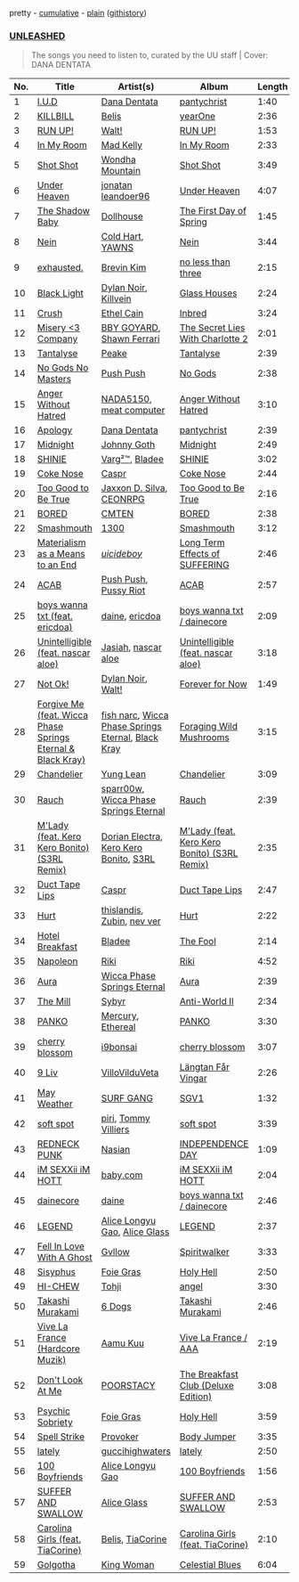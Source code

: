 pretty - [cumulative](/playlists/cumulative/UNLEASHED.md) - [plain](/playlists/plain/2Ai8BlC1EeJjNsbmrdxhlU) ([githistory](https://github.githistory.xyz/tg-z/spotify-playlist-archive/blob/main/playlists/plain/2Ai8BlC1EeJjNsbmrdxhlU))

### [UNLEASHED](https://open.spotify.com/playlist/2Ai8BlC1EeJjNsbmrdxhlU)

> The songs you need to listen to, curated by the UU staff | Cover: DANA DENTATA

| No. | Title | Artist(s) | Album | Length |
|---|---|---|---|---|
| 1 | [I.U.D](https://open.spotify.com/track/42zXbDCkyHmFCuWspDLvKi) | [Dana Dentata](https://open.spotify.com/artist/1QiXZr91PL7BG5jT7j14uB) | [pantychrist](https://open.spotify.com/album/0Gji77UOi0Y8AD2x4aeCbi) | 1:40 |
| 2 | [KILLBILL](https://open.spotify.com/track/40VnwwbCAVfn8lZJQsyAR5) | [Belis](https://open.spotify.com/artist/6j6e89Rb6ghGgLduAOpxkD) | [yearOne](https://open.spotify.com/album/3ugl2jPGj4el2Mohb9OuUL) | 2:36 |
| 3 | [RUN UP!](https://open.spotify.com/track/5dQB4SNGA13vVYsfGtvTmR) | [Walt!](https://open.spotify.com/artist/0Kz9QTJJdMJRkqEToaPSbA) | [RUN UP!](https://open.spotify.com/album/3RRMLLhljnm2gSgTAwKp9x) | 1:53 |
| 4 | [In My Room](https://open.spotify.com/track/0b5sHogfwEpTfgK6eVNRPQ) | [Mad Kelly](https://open.spotify.com/artist/6ztTQK1luCxwidQqZuFhJj) | [In My Room](https://open.spotify.com/album/1qDDuf6HyEubHRaPQqsPuP) | 2:33 |
| 5 | [Shot Shot](https://open.spotify.com/track/0159g8qqjNYGe2S6emva6j) | [Wondha Mountain](https://open.spotify.com/artist/7MVO9IthVNDLnuQz5SBn75) | [Shot Shot](https://open.spotify.com/album/45R9pYfKApQIHCWAPuBDO1) | 3:49 |
| 6 | [Under Heaven](https://open.spotify.com/track/6BjY7Hyus3KS77QKCV4ioQ) | [jonatan leandoer96](https://open.spotify.com/artist/5tPS5f7Gu3SaJQusdkehtE) | [Under Heaven](https://open.spotify.com/album/6P8wXk9USJ43LBczY0Sjo1) | 4:07 |
| 7 | [The Shadow Baby](https://open.spotify.com/track/76EigyQfFaohDPZwArHI2f) | [Dollhouse](https://open.spotify.com/artist/5GrG4cI4L5mGTPSX1P8hL2) | [The First Day of Spring](https://open.spotify.com/album/2zaOTGkiMFL83OJrm38CI0) | 1:45 |
| 8 | [Nein](https://open.spotify.com/track/6Nh9Nug8vYYoqyQRcSVPHG) | [Cold Hart](https://open.spotify.com/artist/1fsCfvdiomqjKJFR6xI8e4), [YAWNS](https://open.spotify.com/artist/7v2lRIAhCsWVstXkyATQHD) | [Nein](https://open.spotify.com/album/0K6YYfkzze26se5MTJ3MyX) | 3:44 |
| 9 | [exhausted.](https://open.spotify.com/track/5xUFYeIRU2WBRnoIoP2Y11) | [Brevin Kim](https://open.spotify.com/artist/7lU8Gtn7moZmPqqu4oPkEh) | [no less than three](https://open.spotify.com/album/6IVlAGPFIsxvAG4gSYpJlx) | 2:15 |
| 10 | [Black Light](https://open.spotify.com/track/14PwqYvr1BqmXMgHUuJTT2) | [Dylan Noir](https://open.spotify.com/artist/0ywDo0XSL2GPYHVetkPMsy), [Killvein](https://open.spotify.com/artist/06cney6NeBMfbrB6l4qAwJ) | [Glass Houses](https://open.spotify.com/album/4rYkaCrA4lECzcf0jO0eRK) | 2:24 |
| 11 | [Crush](https://open.spotify.com/track/2O1bAhJCHW0E3uuoWzRrGi) | [Ethel Cain](https://open.spotify.com/artist/0avMDS4HyoCEP6RqZJWpY2) | [Inbred](https://open.spotify.com/album/1Q4UcRCYPn6u0pNHioOYjs) | 3:24 |
| 12 | [Misery <3 Company](https://open.spotify.com/track/6oeQyMkl1DdD53H0KNmKWa) | [BBY GOYARD](https://open.spotify.com/artist/3V5tndgREjXGlJZEvYl3Xs), [Shawn Ferrari](https://open.spotify.com/artist/4osHRrMxbQUSXW8W7BGQf0) | [The Secret Lies With Charlotte 2](https://open.spotify.com/album/0ySja2honJtHTZxfajpWu3) | 2:01 |
| 13 | [Tantalyse](https://open.spotify.com/track/7r5GQXOBUzL0od5dO8KhL4) | [Peake](https://open.spotify.com/artist/0soB1KCkKWNzoj6UQCsacI) | [Tantalyse](https://open.spotify.com/album/52eN7xTEo4j0WEcyodOumh) | 2:39 |
| 14 | [No Gods No Masters](https://open.spotify.com/track/4t0AfbR2I44C7b1hjy7yXW) | [Push Push](https://open.spotify.com/artist/2U6tKVDkCk3vHLXQcg3ooI) | [No Gods](https://open.spotify.com/album/00xaGUsaHu2MGEwwMYFOoH) | 2:38 |
| 15 | [Anger Without Hatred](https://open.spotify.com/track/0BESQPaMQfuUHkeVXTQDnG) | [NADA5150](https://open.spotify.com/artist/1ctDljMUTP9iZliFD2TyMK), [meat computer](https://open.spotify.com/artist/6Ja5vovC8uyXab94Rzj8cC) | [Anger Without Hatred](https://open.spotify.com/album/29krHxRyzRSZtMu8wE5lrW) | 3:10 |
| 16 | [Apology](https://open.spotify.com/track/0X27iVkN6LkAqpX0J6zqoh) | [Dana Dentata](https://open.spotify.com/artist/1QiXZr91PL7BG5jT7j14uB) | [pantychrist](https://open.spotify.com/album/0Gji77UOi0Y8AD2x4aeCbi) | 2:39 |
| 17 | [Midnight](https://open.spotify.com/track/5xwvMTiZAUk65rMm6VwMAC) | [Johnny Goth](https://open.spotify.com/artist/1ejkQAcOu9cl7kEbZ3Nb8b) | [Midnight](https://open.spotify.com/album/1jEjYDqLdFLND4pdzEQ65q) | 2:49 |
| 18 | [SHINIE](https://open.spotify.com/track/5yFN02Cfksk2iADPofGNIy) | [Varg²™](https://open.spotify.com/artist/4g2EfgpanE2Z9LG1nQ9zNy), [Bladee](https://open.spotify.com/artist/2xvtxDNInKDV4AvGmjw6d1) | [SHINIE](https://open.spotify.com/album/7HZ2m8cTl4Ozs3bR6msXPR) | 3:02 |
| 19 | [Coke Nose](https://open.spotify.com/track/6Y9ZB2eeYmbEYm7XifqTcg) | [Caspr](https://open.spotify.com/artist/6yZgSbQMnAFpQRgv7EMRzZ) | [Coke Nose](https://open.spotify.com/album/5oWj59uOrqYDxfChyrlRM6) | 2:44 |
| 20 | [Too Good to Be True](https://open.spotify.com/track/3lfYzBWtJPEDRQRqfiPsuT) | [Jaxxon D. Silva](https://open.spotify.com/artist/2xyB69da0CCHYgs9WUgFr1), [CEONRPG](https://open.spotify.com/artist/1AzRNHVkRZxVW4KqCYzpsU) | [Too Good to Be True](https://open.spotify.com/album/5JlHqD5srkpZXhLvvLzhSy) | 2:16 |
| 21 | [BORED](https://open.spotify.com/track/6mgIs02h3j7dWaBhqNWEtl) | [CMTEN](https://open.spotify.com/artist/3ReVTyprRfKmKquryr9UeA) | [BORED](https://open.spotify.com/album/69nksfTC6MkuZo23KnquWt) | 2:38 |
| 22 | [Smashmouth](https://open.spotify.com/track/4cHSvShogdjsAdT50ysxds) | [1300](https://open.spotify.com/artist/34dKvFZNwGaM0NMDtZaJ0P) | [Smashmouth](https://open.spotify.com/album/5r27LuZamggikuwdMeKpuQ) | 3:12 |
| 23 | [Materialism as a Means to an End](https://open.spotify.com/track/5xrH7dVah85mTEr4jgT1mu) | [$uicideboy$](https://open.spotify.com/artist/1VPmR4DJC1PlOtd0IADAO0) | [Long Term Effects of SUFFERING](https://open.spotify.com/album/3dgsCZMswt6TWbsKcMgoO2) | 2:46 |
| 24 | [ACAB](https://open.spotify.com/track/3VkVovQ0qkA9bgBPs7W1fM) | [Push Push](https://open.spotify.com/artist/2U6tKVDkCk3vHLXQcg3ooI), [Pussy Riot](https://open.spotify.com/artist/2hThsqaVEAWhWPBXnaOfB9) | [ACAB](https://open.spotify.com/album/7fBvCvwUN9cFvrCQsjsYzK) | 2:57 |
| 25 | [boys wanna txt (feat. ericdoa)](https://open.spotify.com/track/1rBmdfaSnEQF92MWsZNUP5) | [daine](https://open.spotify.com/artist/4lyCoxLN0aW7nJy5rec0tG), [ericdoa](https://open.spotify.com/artist/4hR6Bm9YYtktXzjmKhb1Cn) | [boys wanna txt / dainecore](https://open.spotify.com/album/0SUFUWm7zfVIG3mQpPuO4D) | 2:09 |
| 26 | [Unintelligible (feat. nascar aloe)](https://open.spotify.com/track/2EoLNZxZe2JgeD5uf2Hjni) | [Jasiah](https://open.spotify.com/artist/7502fDxg339jvGV08Jd4R0), [nascar aloe](https://open.spotify.com/artist/03LEDukdM723NRLz4UXeNv) | [Unintelligible (feat. nascar aloe)](https://open.spotify.com/album/5i9M2Vg45g3db9DjhTc61Y) | 3:18 |
| 27 | [Not Ok!](https://open.spotify.com/track/77TeyyFFhwbLUNqzkTDyAw) | [Dylan Noir](https://open.spotify.com/artist/0ywDo0XSL2GPYHVetkPMsy), [Walt!](https://open.spotify.com/artist/3Xru71WNJapmFBsE8Op5Ux) | [Forever for Now](https://open.spotify.com/album/3Hpe73rupqZqTXj35Z8C2R) | 1:49 |
| 28 | [Forgive Me (feat. Wicca Phase Springs Eternal & Black Kray)](https://open.spotify.com/track/1rfBvTp2vd1V903NL5Aybm) | [fish narc](https://open.spotify.com/artist/1IxZyCzEKTCm8z7gSgyfTU), [Wicca Phase Springs Eternal](https://open.spotify.com/artist/70AkqfU43ou9hFxJZTDt7A), [Black Kray](https://open.spotify.com/artist/7EmyqxxYZltYLKFk9sAHzM) | [Foraging Wild Mushrooms](https://open.spotify.com/album/7nPS7mPt8zjYbVBTsDpG94) | 3:15 |
| 29 | [Chandelier](https://open.spotify.com/track/5H8jHmABa01Y7RSL8tejgh) | [Yung Lean](https://open.spotify.com/artist/67lytN32YpUxiSeWlKfHJ3) | [Chandelier](https://open.spotify.com/album/5KFOZx4trm0m4BPQ2HzrZ1) | 3:09 |
| 30 | [Rauch](https://open.spotify.com/track/52AoRTmnsrwbGZQc7zD6MM) | [sparr00w](https://open.spotify.com/artist/4h9EUBK0jJRaDBBGQbyqJS), [Wicca Phase Springs Eternal](https://open.spotify.com/artist/70AkqfU43ou9hFxJZTDt7A) | [Rauch](https://open.spotify.com/album/6xHEAyfEJ500Nh6LKh0atq) | 2:39 |
| 31 | [M'Lady (feat. Kero Kero Bonito) (S3RL Remix)](https://open.spotify.com/track/327Y6xTmonBO9FY01ZKuti) | [Dorian Electra](https://open.spotify.com/artist/202HZzqKvPsMHcbwnDZx7u), [Kero Kero Bonito](https://open.spotify.com/artist/6OqhFYFJDnBBHas02HopPT), [S3RL](https://open.spotify.com/artist/11aa081aKYUzmeFm0yHdT2) | [M'Lady (feat. Kero Kero Bonito) (S3RL Remix)](https://open.spotify.com/album/21uV6Pz6uv2LTdDRt81WB2) | 2:35 |
| 32 | [Duct Tape Lips](https://open.spotify.com/track/1CSohYbqNK5ocN3ibvDlkf) | [Caspr](https://open.spotify.com/artist/6yZgSbQMnAFpQRgv7EMRzZ) | [Duct Tape Lips](https://open.spotify.com/album/0Jo9yhXyNn8cSylX2xTPdf) | 2:47 |
| 33 | [Hurt](https://open.spotify.com/track/0Poeqxzl7fZTGbJ9oGqQUw) | [thislandis](https://open.spotify.com/artist/0w55l1SoTkaZTig6KFIdk7), [Zubin](https://open.spotify.com/artist/1vIaxFdUqoomLknL0lolif), [nev ver](https://open.spotify.com/artist/6Nw3lcgr0bq67i5eW3cypU) | [Hurt](https://open.spotify.com/album/70ax7G2kMLCJ1Uh3IWB4bA) | 2:22 |
| 34 | [Hotel Breakfast](https://open.spotify.com/track/1zoTGEJRVGu0XP7aC9LF0t) | [Bladee](https://open.spotify.com/artist/2xvtxDNInKDV4AvGmjw6d1) | [The Fool](https://open.spotify.com/album/2WEWkTfh6gj1oi63K5cFQS) | 2:14 |
| 35 | [Napoleon](https://open.spotify.com/track/3STdUdbZVPHIMFs27Uc4Cn) | [Riki](https://open.spotify.com/artist/2ZKV0fn29TwN5movYoesj7) | [Riki](https://open.spotify.com/album/6TIk4aw4QLGynYDLH94jJj) | 4:52 |
| 36 | [Aura](https://open.spotify.com/track/5M76CVB7B34LNUYE86Ju2q) | [Wicca Phase Springs Eternal](https://open.spotify.com/artist/70AkqfU43ou9hFxJZTDt7A) | [Aura](https://open.spotify.com/album/2zIhLFTPKA3l7fI39dKBJi) | 2:39 |
| 37 | [The Mill](https://open.spotify.com/track/1hw43ZoKitkFcaJ059UthQ) | [Sybyr](https://open.spotify.com/artist/4WVDlzQCHAIWzBP5iZwuOJ) | [Anti-World II](https://open.spotify.com/album/7c0EklvgtR9i4mmQvpUtfj) | 2:34 |
| 38 | [PANKO](https://open.spotify.com/track/1YA1F2DXtLuPuvgpsqa1Pm) | [Mercury](https://open.spotify.com/artist/6aIZIwesnYKR6ZN1fIerPZ), [Ethereal](https://open.spotify.com/artist/7e7nmtA3OQEUdVjn5rG3Tz) | [PANKO](https://open.spotify.com/album/3jZOwoSUQRceOCJ3VZwpQ6) | 3:30 |
| 39 | [cherry blossom](https://open.spotify.com/track/50YHDXzR0vSW4XzUVCh7R0) | [i9bonsai](https://open.spotify.com/artist/7dqb1363wqRxJw9RfgQeo3) | [cherry blossom](https://open.spotify.com/album/7krG9VN6wjnfUAm8hBKP1I) | 3:07 |
| 40 | [9 Liv](https://open.spotify.com/track/5dK54j1oKmbyOgr0t4KwKE) | [VilloVilduVeta](https://open.spotify.com/artist/2BtabbqdAWxpICoxkJVWhV) | [Längtan Får Vingar](https://open.spotify.com/album/3zAz0gmQmlbTPxrbho9DSh) | 2:26 |
| 41 | [May Weather](https://open.spotify.com/track/7bDzZDzDlaZtZkIgLlfvlB) | [SURF GANG](https://open.spotify.com/artist/0rTeZQSxEg1XzZ1dFz6Moz) | [SGV1](https://open.spotify.com/album/1m0wAF2fWdlW0bz5blctsA) | 1:32 |
| 42 | [soft spot](https://open.spotify.com/track/1mtLhZXbQqeU3qugQkuwhk) | [piri](https://open.spotify.com/artist/4DpmPt7gfAAq7WEx0E1X8s), [Tommy Villiers](https://open.spotify.com/artist/4M4KGWKy7pSQ5HaJNCutBN) | [soft spot](https://open.spotify.com/album/2Z7lZGztugb0rCv7QveDIc) | 3:39 |
| 43 | [REDNECK PUNK](https://open.spotify.com/track/2zRoDeQyNj090KUYqRQbta) | [Nasian](https://open.spotify.com/artist/77QCRJde8yb1vFfVYzCiF9) | [INDEPENDENCE DAY](https://open.spotify.com/album/1k5ZKEeAhDgejrqQWkpqj1) | 1:09 |
| 44 | [iM SEXXii iM HOTT](https://open.spotify.com/track/7vIjuwMaOIISlLjzQAs9zv) | [baby.com](https://open.spotify.com/artist/4BGzGgdQdM6q3yCb6cNnzZ) | [iM SEXXii iM HOTT](https://open.spotify.com/album/4bTMmYGHcsrklWwV8IRMwV) | 2:04 |
| 45 | [dainecore](https://open.spotify.com/track/48OqrwoQZCzqA1jIaduoEC) | [daine](https://open.spotify.com/artist/4lyCoxLN0aW7nJy5rec0tG) | [boys wanna txt / dainecore](https://open.spotify.com/album/0SUFUWm7zfVIG3mQpPuO4D) | 2:46 |
| 46 | [LEGEND](https://open.spotify.com/track/5YG6LyULsmNIwxNOTTdTTu) | [Alice Longyu Gao](https://open.spotify.com/artist/5HvKzBgj4yphQfBJjBJrhL), [Alice Glass](https://open.spotify.com/artist/4ukk0IyB7vL97QirpOcNr3) | [LEGEND](https://open.spotify.com/album/2TqkISTB5q8RlsOQSuEnGH) | 2:37 |
| 47 | [Fell In Love With A Ghost](https://open.spotify.com/track/43UuvI19JzwPN40ieq366X) | [Gvllow](https://open.spotify.com/artist/69a2ovTpqzQrzthSkARvGn) | [Spiritwalker](https://open.spotify.com/album/2qYf0HDgao5Opn4eO5cq5b) | 3:33 |
| 48 | [Sisyphus](https://open.spotify.com/track/1jZ9HSgbcyx27IlKycRI8z) | [Foie Gras](https://open.spotify.com/artist/0jWdvAPtnfFTKZz1XvBWIi) | [Holy Hell](https://open.spotify.com/album/15k7fjwY0HtPiyYNrA7Hrh) | 2:50 |
| 49 | [HI-CHEW](https://open.spotify.com/track/4avmSsmHHbDz9SWGJGfcgv) | [Tohji](https://open.spotify.com/artist/7j7kL8K4GE1z5Cdxl7ucBF) | [angel](https://open.spotify.com/album/38ZLf079fwYlHPx6JL0cHu) | 3:30 |
| 50 | [Takashi Murakami](https://open.spotify.com/track/3mFFwNosfKgS53WNEpYzRH) | [6 Dogs](https://open.spotify.com/artist/3Ps6le7tj5BdNtdnfNgTU4) | [Takashi Murakami](https://open.spotify.com/album/2MHbOI8k5VJFw19bSUcbDQ) | 2:46 |
| 51 | [Vive La France (Hardcore Muzik)](https://open.spotify.com/track/4lCYIG1IFOb3Jy7e3IP4sV) | [Aamu Kuu](https://open.spotify.com/artist/6hw0LgE65KEUBDm1udBku2) | [Vive La France / AAA](https://open.spotify.com/album/7nQNsmTfwOIrt2Dg8F1TIp) | 2:19 |
| 52 | [Don't Look At Me](https://open.spotify.com/track/5hQZDntIU1PbXhmH94kZoM) | [POORSTACY](https://open.spotify.com/artist/7vSY9HEreOqb1Llar3UC38) | [The Breakfast Club (Deluxe Edition)](https://open.spotify.com/album/2TdlMuVGZfRMgPvB467tu2) | 3:08 |
| 53 | [Psychic Sobriety](https://open.spotify.com/track/0zILzTgNI7TVsv6juyTZkx) | [Foie Gras](https://open.spotify.com/artist/0jWdvAPtnfFTKZz1XvBWIi) | [Holy Hell](https://open.spotify.com/album/15k7fjwY0HtPiyYNrA7Hrh) | 3:59 |
| 54 | [Spell Strike](https://open.spotify.com/track/3qb6cYiJnw9uTLwWrBpT7D) | [Provoker](https://open.spotify.com/artist/62s5q1tm3UAcRnbGY9CCI9) | [Body Jumper](https://open.spotify.com/album/7A5DR85t7aah8LkyyewTYR) | 3:35 |
| 55 | [lately](https://open.spotify.com/track/5SKILKDVLHR7bFHTrmWPYD) | [guccihighwaters](https://open.spotify.com/artist/7EIOmfcBRSR63ZaUptkD09) | [lately](https://open.spotify.com/album/18aDjyYN453JCaWuliyxuP) | 2:50 |
| 56 | [100 Boyfriends](https://open.spotify.com/track/4bIYlBqq2HGHTvLqV9E1f8) | [Alice Longyu Gao](https://open.spotify.com/artist/5HvKzBgj4yphQfBJjBJrhL) | [100 Boyfriends](https://open.spotify.com/album/2AkGZOaHrukP5ei60z8Lqi) | 1:56 |
| 57 | [SUFFER AND SWALLOW](https://open.spotify.com/track/6qMISRyMVgELHYGFYTbG0w) | [Alice Glass](https://open.spotify.com/artist/4ukk0IyB7vL97QirpOcNr3) | [SUFFER AND SWALLOW](https://open.spotify.com/album/4TqskMoWkMBAOho91KCTkI) | 2:53 |
| 58 | [Carolina Girls (feat. TiaCorine)](https://open.spotify.com/track/2dSjk7noXUAAAgzf9QkGyg) | [Belis](https://open.spotify.com/artist/6j6e89Rb6ghGgLduAOpxkD), [TiaCorine](https://open.spotify.com/artist/39i5B6umzWzkfMe12JrMwW) | [Carolina Girls (feat. TiaCorine)](https://open.spotify.com/album/2jM3JnPPgKvh55Wjd7KHU6) | 2:10 |
| 59 | [Golgotha](https://open.spotify.com/track/6Zz3P1xkUVeoL3yDo35sLy) | [King Woman](https://open.spotify.com/artist/4C20AUsp5T2VNHmzSTSzYn) | [Celestial Blues](https://open.spotify.com/album/3OKcePcXMmswbp5BOKIMWH) | 6:04 |
